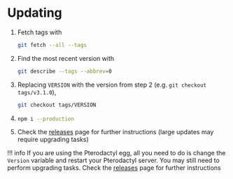 # Updating

1. Fetch tags with
	```bash
	git fetch --all --tags
	```
2. Find the most recent version with
	```bash
	git describe --tags --abbrev=0
	```
3. Replacing `VERSION` with the version from step 2 (e.g. `git checkout tags/v3.1.0`),
	```bash
	git checkout tags/VERSION
	```
4. 
	```bash
	npm i --production
	```
5. Check the [releases](https://github.com/discord-tickets/bot/releases) page for further instructions (large updates may require upgrading tasks)

!!! info
	If you are using the Pterodactyl egg, all you need to do is change the `Version` variable and restart your Pterodactyl server. You may still need to perform upgrading tasks. Check the [releases](https://github.com/discord-tickets/bot/releases) page for further instructions

